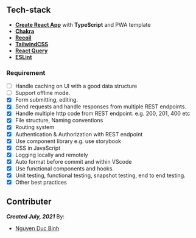 ## Tech-stack 

* [**Create React App**](https://create-react-app.dev/) with **TypeScript** and PWA template
* [**Chakra**](https://chakra-ui.com/)
* [**Recoil**](https://recoiljs.org/)
* [**TailwindCSS**](https://tailwindcss.com/)
* [**React Query**](https://react-query.tanstack.com/)
* [**ESLint**](https://eslint.org/)

### Requirement

- [ ] Handle caching on UI with a good data structure
- [ ] Support offline mode.
- [x] Form submitting, editing.
- [x] Send requests and handle responses from multiple REST endpoints.
- [x] Handle multiple http code from REST endpoint. e.g. 200, 201, 400 etc
- [x] File structure, Naming conventions
- [x] Routing system
- [x] Authentication & Authorization with REST endpoint
- [x] Use component library e.g. use storybook
- [x] CSS in JavaScript
- [x] Logging locally and remotely
- [x] Auto format before commit and within VScode
- [x] Use functional components and hooks.
- [x] Unit testing, functional testing, snapshot testing, end to end testing.
- [x] Other best practices

## Contributer

_**Created July, 2021**_ By:

- [Nguyen Duc Binh](https://github.com/tthandb)
